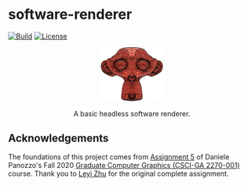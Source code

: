 # software-renderer

[![Build](https://github.com/zfergus/software-renderer/actions/workflows/continuous.yml/badge.svg)](https://github.com/zfergus/software-renderer/actions/workflows/continuous.yml)
[![License](https://img.shields.io/github/license/zfergus/software-renderer.svg?color=blue)](https://github.com/zfergus/software-renderer/blob/main/LICENSE)

<p align="center">
    <img src="img/example.png" width="25%">
</p>
<p align="center">
    A basic headless software renderer.
</p>

## Acknowledgements

The foundations of this project comes from [Assignment 5](https://github.com/danielepanozzo/cg/tree/master/Assignment_5) of Daniele Panozzo's Fall 2020 [Graduate Computer Graphics (CSCI-GA 2270-001)](https://github.com/danielepanozzo/cg) course. Thank you to [Leyi Zhu](https://cims.nyu.edu/~lz2088/) for the original complete assignment.
